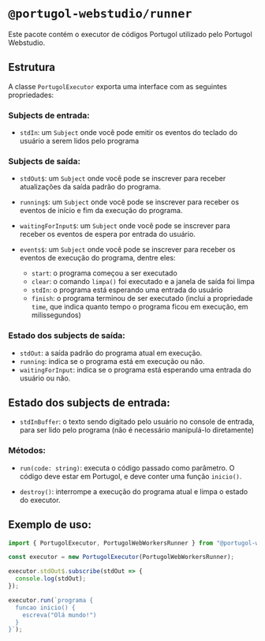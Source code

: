 # `@portugol-webstudio/runner`

Este pacote contém o executor de códigos Portugol utilizado pelo Portugol Webstudio.

## Estrutura

A classe `PortugolExecutor` exporta uma interface com as seguintes propriedades:

### Subjects de entrada:

- `stdIn`: um `Subject` onde você pode emitir os eventos do teclado do usuário a serem lidos pelo programa

### Subjects de saída:

- `stdOut$`: um `Subject` onde você pode se inscrever para receber atualizações da saída padrão do programa.

- `running$`: um `Subject` onde você pode se inscrever para receber os eventos de início e fim da execução do programa.

- `waitingForInput$`: um `Subject` onde você pode se inscrever para receber os eventos de espera por entrada do usuário.

- `events$`: um `Subject` onde você pode se inscrever para receber os eventos de execução do programa, dentre eles:

  - `start`: o programa começou a ser executado
  - `clear`: o comando `limpa()` foi executado e a janela de saída foi limpa
  - `stdIn`: o programa está esperando uma entrada do usuário
  - `finish`: o programa terminou de ser executado (inclui a propriedade `time`, que indica quanto tempo o programa ficou em execução, em milissegundos)

### Estado dos subjects de saída:

- `stdOut`: a saída padrão do programa atual em execução.
- `running`: indica se o programa está em execução ou não.
- `waitingForInput`: indica se o programa está esperando uma entrada do usuário ou não.

## Estado dos subjects de entrada:

- `stdInBuffer`: o texto sendo digitado pelo usuário no console de entrada, para ser lido pelo programa (não é necessário manipulá-lo diretamente)

### Métodos:

- `run(code: string)`: executa o código passado como parâmetro. O código deve estar em Portugol, e deve conter uma função `inicio()`.

- `destroy()`: interrompe a execução do programa atual e limpa o estado do executor.

## Exemplo de uso:

```typescript
import { PortugolExecutor, PortugolWebWorkersRunner } from "@portugol-webstudio/runner";

const executor = new PortugolExecutor(PortugolWebWorkersRunner);

executor.stdOut$.subscribe(stdOut => {
  console.log(stdOut);
});

executor.run(`programa {
  funcao inicio() {
    escreva("Olá mundo!")
  }
}`);
```
